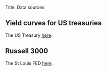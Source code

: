 Title: Data sources

Yield curves for US treasuries
----
The US Treasury [here](https://www.treasury.gov/resource-center/data-chart-center/interest-rates/Pages/TextView.aspx?data=yield).

Russell 3000
----
The St Louis FED [here](https://fred.stlouisfed.org/series/RU3000TR).
